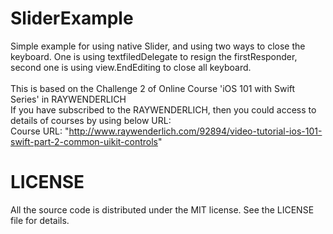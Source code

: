 # SliderExample
Simple example for using native Slider, and using two ways to close the keyboard. One is using textfiledDelegate to resign the firstResponder, second one is using view.EndEditing to close all keyboard.<br />
<br />
This is based on the Challenge 2 of Online Course 'iOS 101 with Swift Series' in RAYWENDERLICH <br />
If you have subscribed to the RAYWENDERLICH, then you could access to details of courses by using below URL: <br />
Course URL: "http://www.raywenderlich.com/92894/video-tutorial-ios-101-swift-part-2-common-uikit-controls" <br />

# LICENSE

All the source code is distributed under the MIT license. See the LICENSE file for details.

